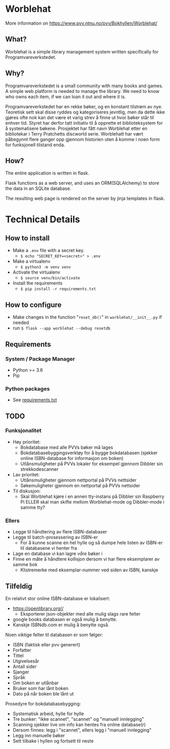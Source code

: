 # Worblehat

More information on  <https://www.pvv.ntnu.no/pvv/Bokhyllen/Worblehat/>

## What?
Worblehat is a simple library management system written specifically for Programvareverkstedet.

## Why?
Programvareverkstedet is a small community with many books and games. A simple web platform is needed to manage the library. We need to know who owns each item, if we can loan it out and where it is.

Programvareverkstedet har en rekke bøker, og en konstant tilstrøm av nye. 
Teoretisk sett skal disse ryddes og kategoriseres jevntlig, men da dette ikke gjøres ofte nok kan det være et varig strev å finne ut hvor bøker står til enhver tid. 
Styret har derfor tatt initiativ til å opprette et biblioteksystem for å systematisere bøkene. 
Prosjektet har fått navn Worblehat etter en bibliotekar i Terry Pratchetts discworld serie. 
Worblehatt har vært påbegynnt flere ganger opp gjennom historien uten å komme i noen form for funksjonell tilstand enda.

## How?
The entire application is written in flask. 

Flask functions as a web server, and uses an ORM(SQLAlchemy) to store the data in an SQLite database.

The resulting web page is rendered on the server by jinja templates in flask.


# Technical Details
## How to install

* Make a `.env` file with a secret key.
  * `$ echo "SECRET_KEY=<secret>" > .env`
* Make a virtualenv
  * `$ python3 -m venv venv`
* Activate the virtualenv
  * `$ source venv/bin/activate`
* Install the requirements
  * `$ pip install -r requirements.txt`

## How to configure

* Make changes in the function "`reset_db()`" in `worblehat/__init__.py` if needed
* run `$ flask --app worblehat --debug resetdb`


## Requirements
### System / Package Manager
* Python >= 3.6
* Pip 

### Python packages
* See [requirements.txt](requirements.txt)

## TODO

### Funksjonalitet

* Høy prioritet:
  * Bokdatabase med alle PVVs bøker må lages
  * Bokdatabasebyggingsverktøy for å bygge bokdatabasen (sjekker online ISBN-database for informasjon om boken)
  * Utlånsmuligheter på PVVs lokaler for eksempel gjennom Dibbler sin strekkodescanner
* Lav prioritet:
  * Utlånsmuligheter gjennom nettportal på PVVs nettsider
  * Søkemuligheter gjennom en nettportal på PVVs nettsider
* Til diskusjon:
  * Skal Worblehat kjøre i en annen tty-instans på Dibbler sin Raspberry Pi ELLER skal man skifte mellom Worblehat-mode og Dibbler-mode i samme tty?

### Ellers

* Legge til håndtering av flere ISBN-databaser
* Legge til batch-prosessering av ISBN-er
  * For å kunne scanne en hel hylle og så dumpe hele listen av ISBN-er til databasene vi henter fra
* Lage en database vi kan lagre _våre_ bøker i
* Finne en måte å håndtere kollisjon dersom vi har flere eksemplarer av samme bok
  * Klistremerke med eksemplar-nummer ved siden av ISBN, kanskje

## Tilfeldig

En relativt stor online ISBN-database er lokalisert:

* <https://openlibrary.org//>
  * Eksporterer json-objekter med alle mulig slags rare felter
* google books databasen er også mulig å benytte.
* Kanskje ISBNdb.com er mulig å benytte også.

Noen viktige felter til databasen er som følger:

* ISBN (faktisk eller pvv generert)
* Forfatter
* Tittel
* Utgivelsesår
* Antall sider
* Sjanger
* Språk
* Om boken er utlånbar
* Bruker som har lånt boken
* Dato på når boken ble lånt ut

Prosedyre for bokdatabasebygging:

* Systematisk arbeid, hylle for hylle
* Tre bunker: "ikke scannet", "scannet" og "manuell innlegging"
* Scanning sjekker live om info kan hentes fra online database(r)
* Dersom finnes: legg i "scannet", ellers legg i "manuell innlegging"
* Legg inn manuelle bøker
* Sett tilbake i hyllen og fortsett til neste

